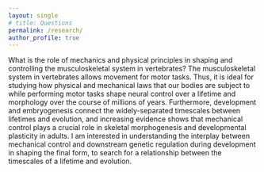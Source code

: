 ```yaml
---
layout: single
# title: Questions
permalink: /research/
author_profile: true
---
```


<!-- ![figure1](figure1.png){: width="650px"} -->

What is the role of mechanics and physical principles in shaping and controlling the musculoskeletal system in vertebrates? The musculoskeletal system in vertebrates allows movement for motor tasks. Thus, it is ideal for studying how physical and mechanical laws that our bodies are subject to while performing motor tasks shape neural control over a lifetime and morphology over the course of millions of years. Furthermore, development and embryogenesis connect the widely-separated timescales between lifetimes and evolution, and increasing evidence shows that mechanical control plays a crucial role in skeletal morphogenesis and developmental plasticity in adults. I am interested in understanding the interplay between mechanical control and downstream genetic regulation during development in shaping the final form, to search for a relationship between the timescales of a lifetime and evolution.

<!-- **_Finger stability in precision grips_**

[Full text](https://www.pnas.org/doi/10.1073/pnas.2122903119)

Stable precision grips using the fingertips are a cornerstone of human hand dex- terity. Occasionally, however, our fingers become unstable and snap into a hyper- extended posture. This is because multi-link mechanisms, like our fingers, can buckle under tip forces. Suppressing this instability is crucial for hand dexterity, but how the neuromuscular system does so is unknown. Here we show that finger stability is due to the stiffness from muscle contraction. We recorded maximal force applica- tion with the index finger and found that most buckling events lasted less than 50 ms, too fast for sensorimotor feedback to act. However, a biomechanical model of the finger predicted that muscle-induced stiffness is also insufficient for stability at maxi- mal force unless we add springs to stiffen the joints. We tested this prediction in 23 volunteers. Upon adding stiffness, maximal force increased by 31$\pm$3%, and muscle electromyography readings were 22$\pm$3% higher for the finger flexors (mean$\pm$standard error). Hence, people refrain from applying truly maximal force unless an external stabilizing stiffness allows their muscles to apply higher force without losing stability. Using our finger model, we found that there is leeway for muscles to co-contract and stabilize the finger at sub-maximal but not maximal force. Our experiment reveals that human fingers are indeed significantly co-contracted. More stiffness helps stability but would affect everyday hand usage because we need compliant fingers to adapt to com- plex object geometries and regulate force precisely. Thus, our results show how hand function arises from neurally tuned muscle stiffness that balances finger stability with compliance. 

**_Size and shape of terrestrial animals_**

[A small video](https://youtu.be/C55yA767XjA)

Small land animals tend to have a crouched or sprawled posture, whereas larger animals are generally more upright. Legged locomotion biomechanics is considered central to the evolution of such size-dependent body shape in birds and mammals. But debates continue about how body shape affects locomotion and how the natural environment affects locomotion. These debates have left out a crucial factor for survival, namely, locomotion stability. In particular, lateral stability when stand- ing or moving is profoundly affected by the frontal aspect ratio of the stance width to center of mass height. The wider an animal, the more stable it is. But for natural terrain, the further apart two ground support points are, the higher the variance in height difference. An aspect ratio scaling law emerges from this competition between lateral stability and terrain unevenness. Here we show that the scaling law arising from the need for stability on natural terrain correctly predicts the frontal aspect ratio scaling across 335 terrestrial vertebrates and inver- tebrates, spanning eight orders of magnitude in mass from 28mg to 22,000kg, so that smaller animals have a wider aspect ratio. Phylogenetic comparative analysis reveals that the trend does not simply arise by gradual changes in traits over time due to phylogenetic relatedness. Thus, we propose that adaptation to stability demands on natural terrain likely drove the macroevolution of body aspect ratio across multiple clades of terrestrial animals with diverse body plans, gait styles, and limb morphologies. Neural limb control and niche-specific morphological specializations further modulate the baseline frontal aspect ratio defined by the frontal profile.

**_Active viscoelasticity in sarcomeres_**

[Full text](https://www.frontiersin.org/articles/10.3389/frobt.2018.00069/full)

The perturbation response of muscle is important for the versatile, stable and agile control capabilities of animals. Muscle resists being stretched by developing forces in the passive tissues and in the active crossbridges. This review focuses on the active perturbation response of the sarcomere. The active response exhibits typical stress relaxation, and thus approximated by a Maxwell material that has a spring and dashpot arranged in series. The ratio of damping to stiffness in this approximation defines the relaxation timescale for dissipating stresses that are developed in the crossbridges due to external perturbations. Current understanding of sarcomeres suggests that stiffness varies nearly linearly with neural excitation, but not much is known about damping. But if both stiffness and damping have the same functional (linear or not) dependence on neural excitation, then the stress relaxation timescale cannot be varied depending on the demands of the task. This implies an unavoidable and biologically unrealistic trade-off between how freely the crossbridges can yield and dissipate stresses when stretched (injury avoidance in agile motions) vs. how long they can maintain perturbation-induced stresses and behave like a solid material (stiffness maintenance for stability). We hypothesize that muscle circumvents this trade-off by varying damping in a nonlinear manner with neural excitation, unlike stiffness that varies linearly. Testing this hypothesis requires new experimental and mathematical characterization of muscle mechanics, and also identifies new design goals for robotic actuators.

**_Morphology of joints in animals_**

Flexural joints are becoming increasingly prevalent in monolithic robotic limbs. A flexural joint is made up of a soft elastic interconnecting piece, called the flexure, between two stiffer segments. When the joint is flexed by an external force, most of the flexion is concentrated within the soft flexural element. While several detailed analyses exist for specific geometries of flexures, an all encapsulating theory for flexure function is missing. We use simple models to specifically characterize how the stiffness of flexure scales with size. We find that stable flexures severely limit the maximal rotation of actuated flexural joints, with typical values of rotation being less than 0.2 radians. This limit is independent of the size of the joint. In calculating this bound, we optimistically assume that the joints are actuated by motors whose torque density is as high as biological muscle. These results call into question the feasibility of flexural joints, especially for mobile or lightweight applications that use weaker actuators. We find the scaling relationships for the range of rotation of an actuated flexural joint as a function of the flexure’s material properties, cross-sectional geometry, and the torque density of the actuator. These results provide guidelines for the design and development of scalable flexural robotic limbs.

Ph.D. dissertation: _On the role of stability in animal morphology and neural control_ 

[Full text](https://www.proquest.com/docview/2632151295/A5347722E48E4D3BPQ/1)

[Thesis defense video](https://www.youtube.com/watch?v=IGwHq4HRJcY) -->
